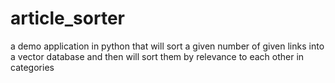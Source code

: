 # article_sorter
a demo application in python that will sort a given number of given links into a vector database and then will sort them by relevance to each other in categories
